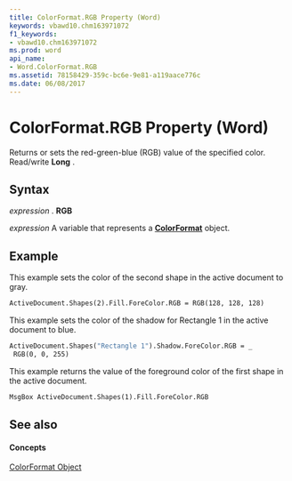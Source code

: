 ```yaml
---
title: ColorFormat.RGB Property (Word)
keywords: vbawd10.chm163971072
f1_keywords:
- vbawd10.chm163971072
ms.prod: word
api_name:
- Word.ColorFormat.RGB
ms.assetid: 78158429-359c-bc6e-9e81-a119aace776c
ms.date: 06/08/2017
---
```



# ColorFormat.RGB Property (Word)

Returns or sets the red-green-blue (RGB) value of the specified color. Read/write  **Long** .


## Syntax

 _expression_ . **RGB**

 _expression_ A variable that represents a **[ColorFormat](Word.ColorFormat.md)** object.


## Example

This example sets the color of the second shape in the active document to gray.


```vb
ActiveDocument.Shapes(2).Fill.ForeColor.RGB = RGB(128, 128, 128)
```

This example sets the color of the shadow for Rectangle 1 in the active document to blue.




```vb
ActiveDocument.Shapes("Rectangle 1").Shadow.ForeColor.RGB = _ 
 RGB(0, 0, 255)
```

This example returns the value of the foreground color of the first shape in the active document.




```vb
MsgBox ActiveDocument.Shapes(1).Fill.ForeColor.RGB
```


## See also


#### Concepts


[ColorFormat Object](Word.ColorFormat.md)

